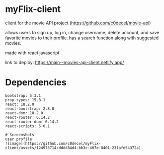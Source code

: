 # myFlix-client

 client for the movie API project (https://github.com/c0decel/movie-api)

 allows users to sign up, log in, change username, delete account, and save favorite movies to their profile. has a search function along with suggested movies.

 made with react javascript

 link to deploy: https://main--movies-api-client.netlify.app/

 # Dependencies

    bootstrap: 5.3.1
    prop-types: 15.8.1
    react: 18.2.0
    react-bootstrap: 2.8.0
    react-dom: 18.2.0
    react-router: 6.14.2
    react-router-dom: 6.14.2
    react-scripts: 5.0.1

    # Screenshots
    user profile
    ![image](https://github.com/c0decel/myFlix-client/assets/124975714/dddd84d4-bb3c-467e-8401-231afe54372a)


    

